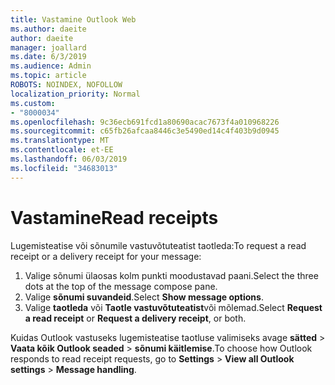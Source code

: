```yaml
---
title: Vastamine Outlook Web
ms.author: daeite
author: daeite
manager: joallard
ms.date: 6/3/2019
ms.audience: Admin
ms.topic: article
ROBOTS: NOINDEX, NOFOLLOW
localization_priority: Normal
ms.custom:
- "8000034"
ms.openlocfilehash: 9c36ecb691fcd1a80690acac7673f4a010968226
ms.sourcegitcommit: c65fb26afcaa8446c3e5490ed14c4f403b9d0945
ms.translationtype: MT
ms.contentlocale: et-EE
ms.lasthandoff: 06/03/2019
ms.locfileid: "34683013"
---
```

# <a name="read-receipts"></a><span data-ttu-id="161ed-102">Vastamine</span><span class="sxs-lookup"><span data-stu-id="161ed-102">Read receipts</span></span>

<span data-ttu-id="161ed-103">Lugemisteatise või sõnumile vastuvõtuteatist taotleda:</span><span class="sxs-lookup"><span data-stu-id="161ed-103">To request a read receipt or a delivery receipt for your message:</span></span> 

1. <span data-ttu-id="161ed-104">Valige sõnumi ülaosas kolm punkti moodustavad paani.</span><span class="sxs-lookup"><span data-stu-id="161ed-104">Select the three dots at the top of the message compose pane.</span></span>
1. <span data-ttu-id="161ed-105">Valige **sõnumi suvandeid**.</span><span class="sxs-lookup"><span data-stu-id="161ed-105">Select **Show message options**.</span></span>
1. <span data-ttu-id="161ed-106">Valige **taotleda** või **Taotle vastuvõtuteatist**või mõlemad.</span><span class="sxs-lookup"><span data-stu-id="161ed-106">Select **Request a read receipt** or **Request a delivery receipt**, or both.</span></span>

<span data-ttu-id="161ed-107">Kuidas Outlook vastuseks lugemisteatise taotluse valimiseks avage **sätted** > **Vaata kõik Outlook seaded** > **sõnumi käitlemise**.</span><span class="sxs-lookup"><span data-stu-id="161ed-107">To choose how Outlook responds to read receipt requests, go to **Settings** > **View all Outlook settings** > **Message handling**.</span></span>